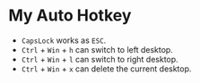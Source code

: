 # My Auto Hotkey

- `CapsLock` works as `ESC`.
- `Ctrl` + `Win` + `h` can switch to left desktop.
- `Ctrl` + `Win` + `l` can switch to right desktop.
- `Ctrl` + `Win` + `x` can delete the current desktop.